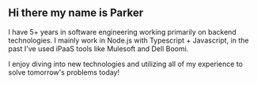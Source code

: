 ## Hi there my name is Parker

I have 5+ years in software engineering working primarily on backend technologies. I mainly work in Node.js with Typescript + Javascript, in the past I've used iPaaS tools like Mulesoft and Dell Boomi. 

I enjoy diving into new technologies and utilizing all of my experience to solve tomorrow's problems today!
